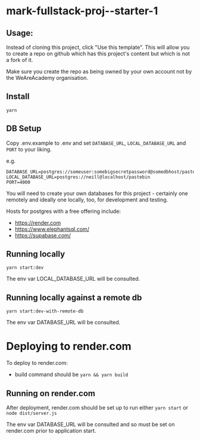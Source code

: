 # mark-fullstack-proj--starter-1

## Usage:

Instead of cloning this project, click "Use this template". This will allow you to create a repo on github which has this project's content but which is not a fork of it.

Make sure you create the repo as being owned by your own account not by the WeAreAcademy organisation.

## Install

`yarn`

## DB Setup

Copy .env.example to .env and set `DATABASE_URL`, `LOCAL_DATABASE_URL` and `PORT` to your liking.

e.g.

```
DATABASE_URL=postgres://someuser:somebigsecretpassword@somedbhost/pastebin
LOCAL_DATABASE_URL=postgres://neill@localhost/pastebin
PORT=4000
```

You will need to create your own databases for this project - certainly one remotely and ideally one locally, too, for development and testing.

Hosts for postgres with a free offering include:

-   https://render.com
-   https://www.elephantsql.com/
-   https://supabase.com/

## Running locally

`yarn start:dev`

The env var LOCAL_DATABASE_URL will be consulted.

## Running locally against a remote db

`yarn start:dev-with-remote-db`

The env var DATABASE_URL will be consulted.

# Deploying to render.com

To deploy to render.com:

-   build command should be `yarn && yarn build`

## Running on render.com

After deployment, render.com should be set up to run either `yarn start` or
`node dist/server.js`

The env var DATABASE_URL will be consulted and so must be set on render.com prior to application start.
